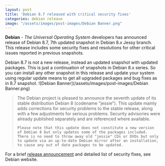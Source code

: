 ```yaml
---
layout: post
title: 'Debian 8.7 released with critical security fixes'
categories: debian release
image: "/assets/images/post-images/Debian Banner.png"
---
```


**Debian** - *The Universal Operating System* developers has announced release of Debian 8.7, 7th updated snapshot in Debian 8.x Jessy branch. This release includes some security fixes and resolutions for other critical issues reported in previous snapshots.

Debian 8.7 is not a new release, instead an updated snapshot with updated packages. This is just a continuation of snapshots in Debian 8.x series. So you can install any other snapshot in this release and update your system using regular update means to get all upgraded packages and bug fixes as in 8.7 snapshot.
![Debian Banner](/assets/images/post-images/Debian Banner.png)
<blockquote>
    The Debian project is pleased to announce the seventh update of its stable distribution Debian 8 (codename "jessie"). This update mainly adds corrections for security problems to the stable release, along with a few adjustments for serious problems. Security advisories were already published separately and are referenced where available.

    Please note that this update does not constitute a new version of Debian 8 but only updates some of the packages included. There is no need to throw away old "jessie" CDs or DVDs but only to update via an up-to-date Debian mirror after an installation, to cause any out of date packages to be updated.
</blockquote>

For a brief [release announcement](https://www.debian.org/News/2017/20170114) and detailed list of security fixes, see Debian website. 